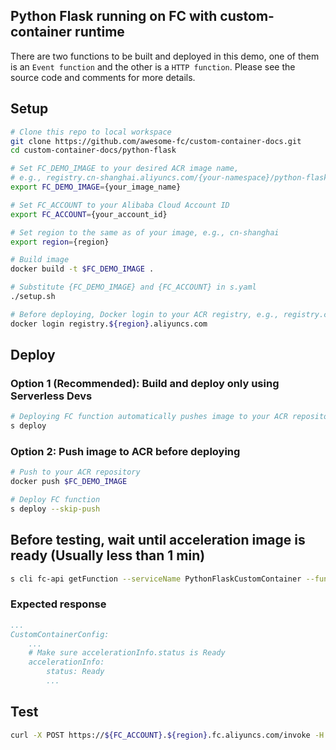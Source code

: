 ## Python Flask running on FC with custom-container runtime
There are two functions to be built and deployed in this demo, one of them is an `Event function` and the other is a `HTTP function`. Please see the source code and comments for more details.

## Setup

```bash
# Clone this repo to local workspace
git clone https://github.com/awesome-fc/custom-container-docs.git
cd custom-container-docs/python-flask

# Set FC_DEMO_IMAGE to your desired ACR image name,
# e.g., registry.cn-shanghai.aliyuncs.com/{your-namespace}/python-flask:v1
export FC_DEMO_IMAGE={your_image_name}

# Set FC_ACCOUNT to your Alibaba Cloud Account ID
export FC_ACCOUNT={your_account_id}

# Set region to the same as of your image, e.g., cn-shanghai
export region={region}

# Build image
docker build -t $FC_DEMO_IMAGE .

# Substitute {FC_DEMO_IMAGE} and {FC_ACCOUNT} in s.yaml
./setup.sh

# Before deploying, Docker login to your ACR registry, e.g., registry.cn-shanghai.aliyuncs.com
docker login registry.${region}.aliyuncs.com
```

## Deploy
### Option 1 (Recommended): Build and deploy only using Serverless Devs

```bash
# Deploying FC function automatically pushes image to your ACR repository
s deploy
```

### Option 2: Push image to ACR before deploying

```bash
# Push to your ACR repository
docker push $FC_DEMO_IMAGE

# Deploy FC function
s deploy --skip-push

```

## Before testing, wait until acceleration image is ready (Usually less than 1 min)

```bash
s cli fc-api getFunction --serviceName PythonFlaskCustomContainer --functionName python-flask --region ${region}
```

### Expected response
```yaml
...
CustomContainerConfig:
    ...
    # Make sure accelerationInfo.status is Ready
    accelerationInfo:
        status: Ready
        ...
```


## Test

```bash
curl -X POST https://${FC_ACCOUNT}.${region}.fc.aliyuncs.com/invoke -H "x-fc-invocation-target: 2016-08-15/proxy/PythonFlaskCustomContainer/python-flask"
```